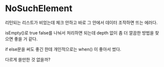 # NoSuchElement

리턴되는 리스트가 비었는데 체크 안하고 바로 그 안에서 데이터 조작하면 뜨는 에러다. 

isEmpty()로 true false를 나눠서 처리하면 되는데 depth 없이 좀 더 깔끔한 방법을 찾으면 좋을 거 같다. 

if else문을 써도 좋긴 한데 개인적으로는 when() 이 좋아서 썼다. 

다르게 쓸만한 것 없을까?